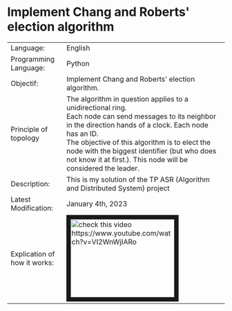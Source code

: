 # Implement Chang and Roberts' election algorithm

<table>
  <tr>
    <td>Language:</td>
    <td>English</td>
  </tr>
  <tr>
    <td>Programming Language:</td>
    <td>Python</td>
  </tr>
  <tr>
    <td>Objectif:</td>
    <td>Implement Chang and Roberts' election algorithm.</td>
  </tr>
  <tr>
    <td>Principle of topology</td>
    <td>
      The algorithm in question applies to a unidirectional ring.<br>
      Each node can send messages to its neighbor in the direction
      hands of a clock. Each node has an ID.<br>
      The objective of this algorithm is to elect the node with the biggest
      identifier (but who does not know it at first.). This node will be
      considered the leader.
    </td>
  </tr>
  <tr>
    <td>Description:</td>
    <td>This is my solution of the TP ASR (Algorithm and Distributed System) project</td>
  </tr>
  <tr>
    <td>Latest Modification:</td>
    <td>January 4th, 2023</td>
  </tr>
  <tr>
    <td>Explication of how it works:</td>
    <td>
      <a href="http://www.youtube.com/watch?feature=player_embedded&v=VI2WnWjIARo" 
          target="_blank"><img src="http://img.youtube.com/vi/VI2WnWjIARo/0.jpg" 
          alt="check this video https://www.youtube.com/watch?v=VI2WnWjIARo" width="240" height="180" border="10" />
      </a>
    </td>
  </tr>
</table>
